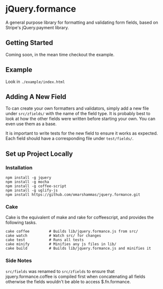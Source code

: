 # jQuery.formance

A general purpose library for formatting and validating form fields, based on Stripe's jQuery.payment library.
 
## Getting Started

Coming soon, in the mean time checkout the example.

## Example

Look in ```./example/index.html```

## Adding A New Field

To can create your own formatters and validators, simply add a new file under ```src/zfields/``` with the name of the field type. It is probably best to look at how the other fields were written before starting your own. You can even use them as a base. 

It is important to write tests for the new field to ensure it works as expected. Each field should have a corresponding file under ```test/fields/```.

## Set up Project Locally

### Installation

```
npm install -g jquery
npm install -g mocha
npm install -g coffee-script
npm install -g uglify-js
npm install https://github.com/omarshammas/jquery.formance.git
```

### Cake

Cake is the equivalent of make and rake for coffeescript, and provides the following tasks.

```
cake coffee         # Builds lib/jquery.formance.js from src/
cake watch          # Watch src/ for changes
cake test           # Runs all tests
cake minify         # Minifies any js files in lib/
cake build          # Builds lib/jquery.formance.js and minifies it
```

### Side Notes

```src/fields``` was renamed to ```src/zfields``` to ensure that jquery.formance.coffee is compiled first when concatenating all fields otherwise the fields wouldn't be able to access $.fn.formance.
